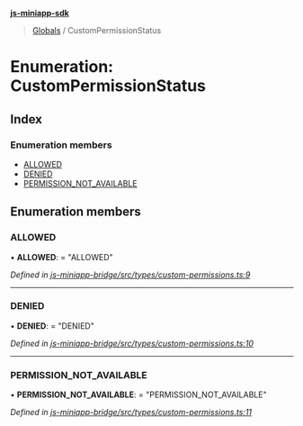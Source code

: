 **[js-miniapp-sdk](../README.md)**

> [Globals](../README.md) / CustomPermissionStatus

# Enumeration: CustomPermissionStatus

## Index

### Enumeration members

* [ALLOWED](custompermissionstatus.md#allowed)
* [DENIED](custompermissionstatus.md#denied)
* [PERMISSION\_NOT\_AVAILABLE](custompermissionstatus.md#permission_not_available)

## Enumeration members

### ALLOWED

•  **ALLOWED**:  = "ALLOWED"

*Defined in [js-miniapp-bridge/src/types/custom-permissions.ts:9](https://github.com/rakutentech/js-miniapp/blob/ac43cde/js-miniapp-bridge/src/types/custom-permissions.ts#L9)*

___

### DENIED

•  **DENIED**:  = "DENIED"

*Defined in [js-miniapp-bridge/src/types/custom-permissions.ts:10](https://github.com/rakutentech/js-miniapp/blob/ac43cde/js-miniapp-bridge/src/types/custom-permissions.ts#L10)*

___

### PERMISSION\_NOT\_AVAILABLE

•  **PERMISSION\_NOT\_AVAILABLE**:  = "PERMISSION\_NOT\_AVAILABLE"

*Defined in [js-miniapp-bridge/src/types/custom-permissions.ts:11](https://github.com/rakutentech/js-miniapp/blob/ac43cde/js-miniapp-bridge/src/types/custom-permissions.ts#L11)*
